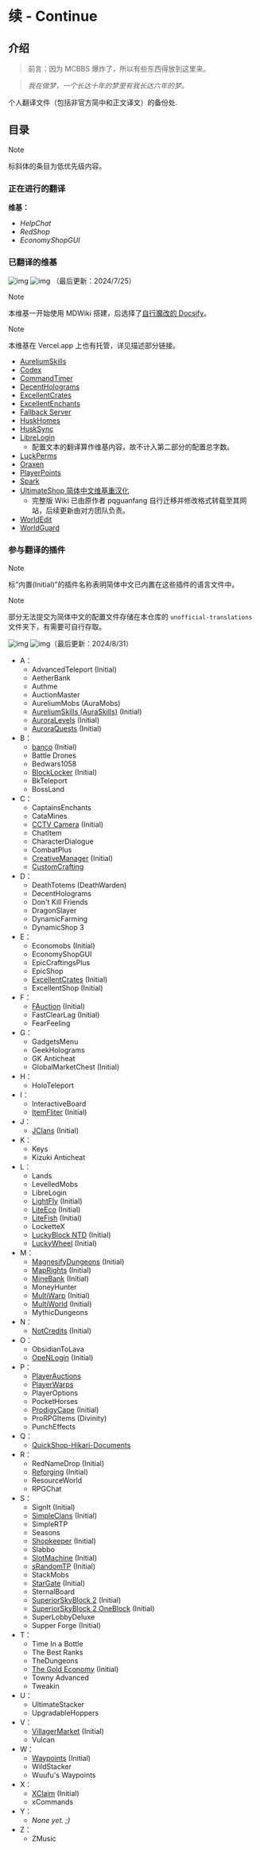 # 续 - Continue

## 介绍

> 前言：因为 MCBBS 爆炸了，所以有些东西得放到这里来。

> *我在做梦，一个长达十年的梦里有我长达六年的梦。*


个人翻译文件（包括非官方简中和正文译文）的备份处.


## 目录

> [!NOTE]
> 标斜体的条目为低优先级内容。

### 正在进行的翻译

**维基：**

* *HelpChat*
* *RedShop*
* *EconomyShopGUI*

### 已翻译的维基

![img](https://img.shields.io/badge/%E5%B7%B2%E5%AE%8C%E6%88%90%E7%BB%B4%E5%9F%BA%E6%95%B0-16-93fdf9) ![img](https://img.shields.io/badge/%E7%BB%B4%E5%9F%BA%E6%80%BB%E5%AD%97%E6%95%B0-260926-84f5bb)
（最后更新：2024/7/25）

> [!NOTE]
> 本维基一开始使用 MDWiki 搭建，后选择了[自行魔改的 Docsify](https://github.com/SnowCutieOwO/Docsify-Template)。

> [!NOTE]
> 本维基在 Vercel.app 上也有托管，详见描述部分链接。

- [AureliumSkills](https://snowcutieowo.github.io/AureliumSkills)
- [Codex](https://snowcutieowo.github.io/Codex)
- [CommandTimer](https://snowcutieowo.github.io/CommandTimer)
- [DecentHolograms](https://snowcutieowo.github.io/DecentHolograms)
- [ExcellentCrates](https://snowcutieowo.github.io/ExcellentCrates)
- [ExcellentEnchants](https:snowcutieowo.github.io/ExcellentEnchants)
- [Fallback Server](https://snowcutieowo.github.io/FallbackServer)
- [HuskHomes](https://snowcutieowo.github.io/HuskHomes)
- [HuskSync](https://snowcutieowo.github.io/HuskSync)
- [LibreLogin](https://snowcutieowo.github.io/LibreLogin)
  * 配置文本的翻译算作维基内容，故不计入第二部分的配置总字数。
- [LuckPerms](https://snowcutieowo.github.io/LuckPerms)
- [Oraxen](https://snowcutieowo.github.io/Oraxen)
- [PlayerPoints](https://snowcutieowo.github.io/PlayerPoints)
- [Spark](https://snowcutieowo.github.io/spark)
- [UltimateShop 简体中文维基重汉化](https://blog.imc.re/wiki/usznv3/1/1.1)
  * 完整版 Wiki 已由原作者 pqguanfang 自行迁移并修改格式转载至其网站，后续更新由对方团队负责。
- [WorldEdit](https://snowcutieowo.github.io/WorldEdit)
- [WorldGuard](https://snowcutieowo.github.io/WorldGuard)

### 参与翻译的插件

> [!NOTE]
> 标“内置(Initial)”的插件名称表明简体中文已内置在这些插件的语言文件中。

> [!NOTE]
> 部分无法提交为简体中文的配置文件存储在本仓库的 `unofficial-translations` 文件夹下，有需要可自行存取。

![img](https://img.shields.io/badge/%E7%8E%B0%E5%AD%98%E7%BF%BB%E8%AF%91%E6%8F%92%E4%BB%B6%E6%95%B0-87-93fdf9) ![img](https://img.shields.io/badge/%E9%85%8D%E7%BD%AE%E8%AF%91%E6%96%87%E6%80%BB%E5%AD%97%E6%95%B0-108611-ebfd93)（最后更新：2024/8/31）

- A：
  - AdvancedTeleport (Initial)
  - AetherBank
  - Authme
  - AuctionMaster
  - AureliumMobs (AuraMobs)
  - [AureliumSkills (AuraSkills)](https://crowdin.com/project/aureliumskills/zh-CN) (Initial)
  - [AuroraLevels](https://github.com/AuroraNetworkStudios/AuroraLevels/blob/main/src/main/resources/messages_zhcn.yml) (Initial)
  - [AuroraQuests](https://github.com/AuroraNetworkStudios/AuroraQuests/blob/main/src/main/resources/messages_zhcn.yml) (Initial)
- B：
  - [banco](https://github.com/myth-MC/banco/blob/dev/0.4.2/common/src/main/resources/i10n_zh_CN.properties) (Initial) 
  - Battle Drones
  - Bedwars1058
  - [BlockLocker](https://www.pixelbbs.cn/forum.php?mod=viewthread&action=printable&tid=2576) (Initial)
  - BkTeleport
  - BossLand
- C：
  - CaptainsEnchants
  - CataMines
  - [CCTV Camera](https://github.com/Tanguygab/CCTV/blob/master/src/main/resources/languages/zh_CN.yml) (Initial)
  - ChatItem
  - CharacterDialogue
  - CombatPlus
  - [CreativeManager](https://github.com/K0bus/CreativeManager/blob/master/src/main/resources/lang/zh_CN.yml) (Initial)
  - [CustomCrafting](https://github.com/WolfyScript/CustomCrafting/blob/master/src/main/resources/lang/zh_CN.json)
- D：
  - DeathTotems (DeathWarden)
  - DecentHolograms
  - Don't Kill Friends
  - DragonSlayer
  - DynamicFarming
  - DynamicShop 3
- E：
  - Economobs (Initial)
  - EconomyShopGUI
  - EpicCraftingsPlus
  - EpicShop
  - [ExcellentCrates](https://github.com/nulli0n/ExcellentCrates-spigot/blob/master/src/main/resources/lang/messages_zhcn.yml) (Initial)
  - ExcellentShop (Initial)
- F：
  - [FAuction](https://github.com/Florianpal1/FAuction/blob/V1.5.X/src/main/resources/lang_zhcn.yml) (Initial)
  - FastClearLag (Initial)
  - FearFeeling
- G：
  - GadgetsMenu
  - GeekHolograms
  - GK Anticheat
  - GlobalMarketChest (Initial)
- H：
  - HoloTeleport
- I：
  - InteractiveBoard
  - [ItemFliter](https://github.com/pustinek/ItemFilter/blob/master/src/main/resources/languages/ZHCN.yml) (Initial)
- J：
  - [JClans](https://github.com/TheJCN/JClans/blob/main/src/main/resources/zh_cn.yml) (Initial)
- K：
  - Keys
  - Kizuki Anticheat
- L：
  - Lands
  - LevelledMobs
  - LibreLogin
  - [LightFly](https://github.com/JaimeH-Q/LightFly/blob/main/src/main/resources/lang/zh_cn.yml) (Initial)
  - [LiteEco](https://github.com/EncryptSL/LiteEco/blob/main/src/main/resources/locale/zh_cn.yml) (Initial)
  - [LiteFish](https://github.com/Azlagor322/LiteFish/blob/main/lang/zh_CN.json) (Initial)
  - LocketteX
  - [LuckyBlock NTD](https://danirod12.github.io/ntd-wiki/docs/luckyblock/languages/) (Initial)
  - [LuckyWheel](https://github.com/djessy5001/luckywheel/blob/main/src/main/resources/messages_zhcn.yml) (Initial)
- M：
  - [MagnesifyDungeons](https://github.com/hacimertgokhan/MagnesifyDungeons/blob/master/src/main/resources/locale/locale_zhcn.yml) (Initial)
  - [MapRights](https://github.com/Oscar0159/MapRights/blob/main/src/main/resources/lang/zh_CN.yml) (Initial)
  - [MineBank](https://github.com/Guayand0/Minecraft-Plugin-MineBank/tree/main/Translations/ZHCN) (Initial)
  - MoneyHunter
  - [MultiWarp](https://github.com/Dev7ex/MultiWarp/blob/main/multiwarp-bukkit/src/main/resources/language/zh_CN.json) (Initial)
  - [MultiWorld](https://github.com/Dev7ex/MultiWorld/blob/master/multiworld-bukkit/src/main/resources/language/zh_CN.json) (Initial)
  - MythicDungeons
- N：
  - [NotCredits](https://github.com/NotMarra/NotCredits/blob/main/src/main/resources/lang/zhcn.yml) (Initial)
- O：
  - ObsidianToLava
  - [OpeNLogin](https://github.com/nickuc/OpeNLogin/blob/master/openlogin-common/src/main/resources/com/nickuc/openlogin/config/lang/messages_cn.yml) (Initial)
- P：
  - [PlayerAuctions](https://www.pixelbbs.cn/forum.php?mod=viewthread&action=printable&tid=2462)
  - [PlayerWarps](https://www.pixelbbs.cn/t-2511-1-1.html)
  - PlayerOptions
  - PocketHorses
  - [ProdigyCape](https://github.com/corentingosselin/ProdigyCape/blob/main/Common/src/main/resources/languages/zh_CN.json) (Initial)
  - ProRPGItems (Divinity)
  - PunchEffects
- Q：
  - [QuickShop-Hikari-Documents](https://crowdin.com/project/quickshop-hikari-documents/zh-CN)
- R：
  - RedNameDrop (Initial)
  - [Reforging](https://github.com/areggalstyan/reforging/blob/master/src/main/resources/languages/zh-cn.json) (Initial)
  - ResourceWorld
  - RPGChat
- S：
  - SignIt (Initial)
  - [SimpleClans](https://crowdin.com/project/simpleclans/zh-CN) (Initial)
  - SimpleRTP
  - Seasons
  - [Shopkeeper](https://github.com/Shopkeepers/Language-Files/blob/v2.19.0/lang/language-zh_CN.yml) (Initial)
  - Slabbo
  - [SlotMachine](https://crowdin.com/project/slot-machine/zh-CN) (Initial)
  - [sRandomTP](https://github.com/snezhok69/sRandomRTP/blob/master/src/main/resources/Lang/zh_cn.yml) (Initial)
  - StackMobs
  - [StarGate](https://crowdin.com/project/stargate-bukkit/zh-CN) (Initial)
  - SternalBoard
  - [SuperiorSkyBlock 2](https://github.com/BG-Software-LLC/SuperiorSkyblock2/blob/master/src/main/resources/lang/zh-CN.yml) (Initial)
  - [SuperiorSkyBlock 2 OneBlock](https://github.com/BG-Software-LLC/SSB-OneBlock/blob/dev/src/main/resources/lang/zh-CN.yml) (Initial)
  - SuperLobbyDeluxe
  - Supper Forge (Initial)
- T：
  - Time In a Bottle
  - The Best Ranks
  - TheDungeons
  - [The Gold Economy](https://github.com/ConfusedAlex/GoldEconomy/blob/master/src/main/resources/messages_zh_CN.properties) (Initial)
  - Towny Advanced
  - Tweakin
- U：
  - UltimateStacker
  - UpgradableHoppers
- V：
  - [VillagerMarket](https://github.com/Bestem0r/VillagerMarket/blob/master/src/main/resources/zh_CN.yml) (Initial)
  - Vulcan
- W：
  - [Waypoints](https://github.com/Sytm/waypoints/blob/v4/master/waypoints/src/main/resources/lang/zh-simplified.yml) (Initial)
  - WildStacker
  - Wuufu's Waypoints
- X：
  - [XClaim](https://github.com/WasabiThumb/xclaim/blob/master/src/main/resources/lang/zh.json) (Initial)
  - xCommands
- Y：
  - *None yet. ;)*
- Z：
  - ZMusic